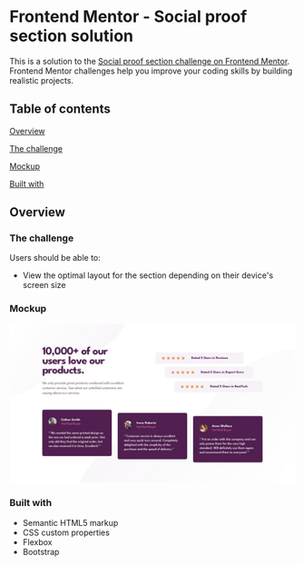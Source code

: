 # Frontend Mentor - Social proof section solution

This is a solution to the [Social proof section challenge on Frontend Mentor](https://www.frontendmentor.io/challenges/social-proof-section-6e0qTv_bA). <br>
Frontend Mentor challenges help you improve your coding skills by building realistic projects.

## Table of contents

[Overview](#overview)

[The challenge](#the-challenge)

[Mockup](#mockup)

[Built with](#built-with)

## Overview

### The challenge

Users should be able to:

- View the optimal layout for the section depending on their device's screen size

### Mockup

![](./design/desktop-design.jpg)

### Built with

- Semantic HTML5 markup
- CSS custom properties
- Flexbox
- Bootstrap
